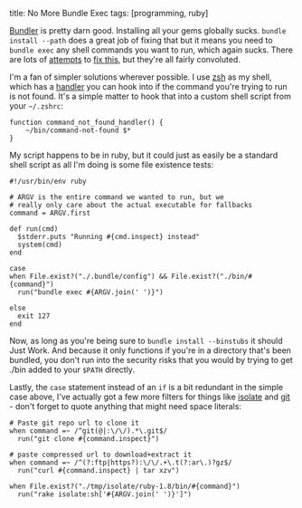 title:  No More Bundle Exec
tags:   [programming, ruby]

[Bundler][] is pretty darn good. Installing all your gems globally sucks. `bundle install --path` does a great job of fixing that but it means you need to `bundle exec` any shell commands you want to run, which again sucks. There are lots of [attempts][] to [fix this][], but they're all fairly convoluted.

[Bundler]: http://gembundler.com/
[attempts]: https://rvm.io/gemsets/basics/
[fix this]: https://github.com/mpapis/rubygems-bundler

I'm a fan of simpler solutions wherever possible. I use [zsh][] as my shell, which has a [handler][] you can hook into if the command you're trying to run is not found. It's a simple matter to hook that into a custom shell script from your `~/.zshrc`:

[zsh]: http://www.zsh.org/
[handler]: http://zsh.sourceforge.net/Doc/Release/Command-Execution.html

    function command_not_found_handler() {
        ~/bin/command-not-found $*
    }

My script happens to be in ruby, but it could just as easily be a standard shell script as all I'm doing is some file existence tests:

    #!/usr/bin/env ruby

    # ARGV is the entire command we wanted to run, but we
    # really only care about the actual executable for fallbacks
    command = ARGV.first

    def run(cmd)
      $stderr.puts "Running #{cmd.inspect} instead"
      system(cmd)
    end

    case
    when File.exist?("./.bundle/config") && File.exist?("./bin/#{command}")
      run("bundle exec #{ARGV.join(' ')}")

    else
      exit 127
    end

Now, as long as you're being sure to `bundle install --binstubs` it should Just Work. And because it only functions if you're in a directory that's been bundled, you don't run into the security risks that you would by trying to get ./bin added to your `$PATH` directly.

Lastly, the `case` statement instead of an `if` is a bit redundant in the simple case above, I've actually got a few more filters for things like [isolate][] and [git][] - don't forget to quote anything that might need space literals:

[isolate]: https://github.com/jbarnette/isolate
[git]: http://git-scm.com/

    # Paste git repo url to clone it
    when command =~ /^git(@|:\/\/).*\.git$/
      run("git clone #{command.inspect}")

    # paste compressed url to download+extract it
    when command =~ /^(?:ftp|https?):\/\/.+\.t(?:ar\.)?gz$/
      run("curl #{command.inspect} | tar xzv")

    when File.exist?("./tmp/isolate/ruby-1.8/bin/#{command}")
      run("rake isolate:sh['#{ARGV.join(' ')}']")

